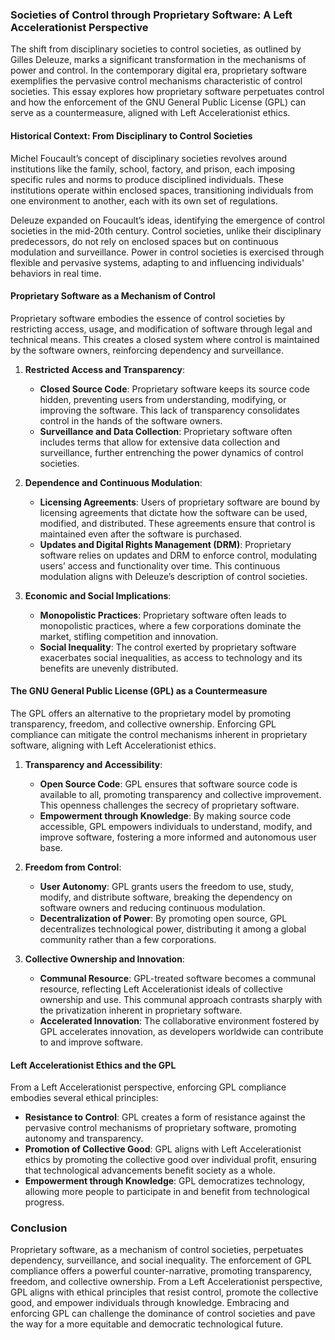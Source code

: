 ### Societies of Control through Proprietary Software: A Left Accelerationist Perspective

The shift from disciplinary societies to control societies, as outlined by Gilles Deleuze, marks a significant transformation in the mechanisms of power and control. In the contemporary digital era, proprietary software exemplifies the pervasive control mechanisms characteristic of control societies. This essay explores how proprietary software perpetuates control and how the enforcement of the GNU General Public License (GPL) can serve as a countermeasure, aligned with Left Accelerationist ethics.

#### Historical Context: From Disciplinary to Control Societies

Michel Foucault’s concept of disciplinary societies revolves around institutions like the family, school, factory, and prison, each imposing specific rules and norms to produce disciplined individuals. These institutions operate within enclosed spaces, transitioning individuals from one environment to another, each with its own set of regulations.

Deleuze expanded on Foucault’s ideas, identifying the emergence of control societies in the mid-20th century. Control societies, unlike their disciplinary predecessors, do not rely on enclosed spaces but on continuous modulation and surveillance. Power in control societies is exercised through flexible and pervasive systems, adapting to and influencing individuals' behaviors in real time.

#### Proprietary Software as a Mechanism of Control

Proprietary software embodies the essence of control societies by restricting access, usage, and modification of software through legal and technical means. This creates a closed system where control is maintained by the software owners, reinforcing dependency and surveillance.

1. **Restricted Access and Transparency**:
    - **Closed Source Code**: Proprietary software keeps its source code hidden, preventing users from understanding, modifying, or improving the software. This lack of transparency consolidates control in the hands of the software owners.
    - **Surveillance and Data Collection**: Proprietary software often includes terms that allow for extensive data collection and surveillance, further entrenching the power dynamics of control societies.

2. **Dependence and Continuous Modulation**:
    - **Licensing Agreements**: Users of proprietary software are bound by licensing agreements that dictate how the software can be used, modified, and distributed. These agreements ensure that control is maintained even after the software is purchased.
    - **Updates and Digital Rights Management (DRM)**: Proprietary software relies on updates and DRM to enforce control, modulating users’ access and functionality over time. This continuous modulation aligns with Deleuze’s description of control societies.

3. **Economic and Social Implications**:
    - **Monopolistic Practices**: Proprietary software often leads to monopolistic practices, where a few corporations dominate the market, stifling competition and innovation.
    - **Social Inequality**: The control exerted by proprietary software exacerbates social inequalities, as access to technology and its benefits are unevenly distributed.

#### The GNU General Public License (GPL) as a Countermeasure

The GPL offers an alternative to the proprietary model by promoting transparency, freedom, and collective ownership. Enforcing GPL compliance can mitigate the control mechanisms inherent in proprietary software, aligning with Left Accelerationist ethics.

1. **Transparency and Accessibility**:
    - **Open Source Code**: GPL ensures that software source code is available to all, promoting transparency and collective improvement. This openness challenges the secrecy of proprietary software.
    - **Empowerment through Knowledge**: By making source code accessible, GPL empowers individuals to understand, modify, and improve software, fostering a more informed and autonomous user base.

2. **Freedom from Control**:
    - **User Autonomy**: GPL grants users the freedom to use, study, modify, and distribute software, breaking the dependency on software owners and reducing continuous modulation.
    - **Decentralization of Power**: By promoting open source, GPL decentralizes technological power, distributing it among a global community rather than a few corporations.

3. **Collective Ownership and Innovation**:
    - **Communal Resource**: GPL-treated software becomes a communal resource, reflecting Left Accelerationist ideals of collective ownership and use. This communal approach contrasts sharply with the privatization inherent in proprietary software.
    - **Accelerated Innovation**: The collaborative environment fostered by GPL accelerates innovation, as developers worldwide can contribute to and improve software.

#### Left Accelerationist Ethics and the GPL

From a Left Accelerationist perspective, enforcing GPL compliance embodies several ethical principles:

- **Resistance to Control**: GPL creates a form of resistance against the pervasive control mechanisms of proprietary software, promoting autonomy and transparency.
- **Promotion of Collective Good**: GPL aligns with Left Accelerationist ethics by promoting the collective good over individual profit, ensuring that technological advancements benefit society as a whole.
- **Empowerment through Knowledge**: GPL democratizes technology, allowing more people to participate in and benefit from technological progress.

### Conclusion

Proprietary software, as a mechanism of control societies, perpetuates dependency, surveillance, and social inequality. The enforcement of GPL compliance offers a powerful counter-narrative, promoting transparency, freedom, and collective ownership. From a Left Accelerationist perspective, GPL aligns with ethical principles that resist control, promote the collective good, and empower individuals through knowledge. Embracing and enforcing GPL can challenge the dominance of control societies and pave the way for a more equitable and democratic technological future.
